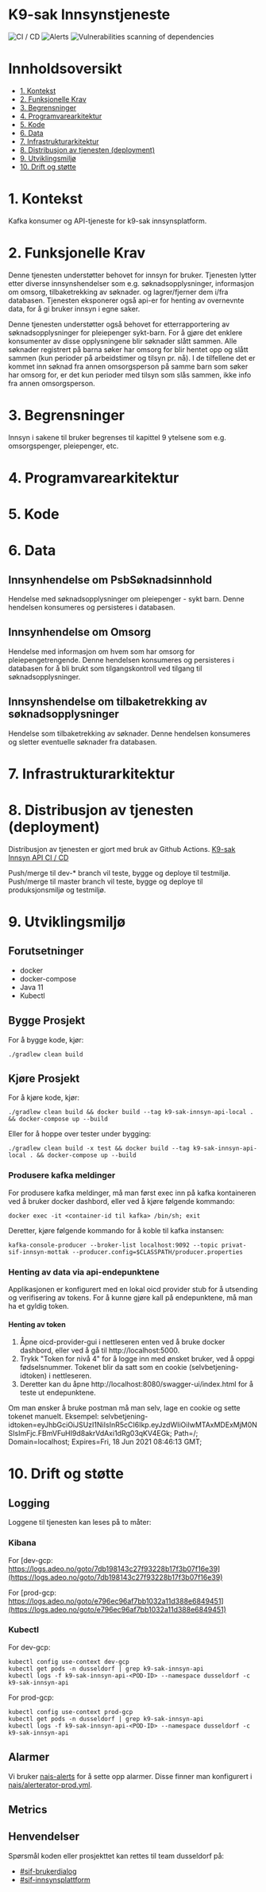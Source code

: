 # K9-sak Innsynstjeneste

![CI / CD](https://github.com/navikt/k9-sak-innsyn-api/workflows/CI%20/%20CD/badge.svg)
![Alerts](https://github.com/navikt/k9-sak-innsyn-api/workflows/Alerts/badge.svg)
![Vulnerabilities scanning of dependencies](https://github.com/navikt/k9-sak-innsyn-api/workflows/Vulnerabilities%20scanning%20of%20dependencies/badge.svg)

# Innholdsoversikt

* [1. Kontekst](#1-kontekst)
* [2. Funksjonelle Krav](#2-funksjonelle-krav)
* [3. Begrensninger](#3-begrensninger)
* [4. Programvarearkitektur](#5-programvarearkitektur)
* [5. Kode](#6-kode)
* [6. Data](#7-data)
* [7. Infrastrukturarkitektur](#8-infrastrukturarkitektur)
* [8. Distribusjon av tjenesten (deployment)](#9-distribusjon-av-tjenesten-deployment)
* [9. Utviklingsmiljø](#10-utviklingsmilj)
* [10. Drift og støtte](#11-drift-og-sttte)

# 1. Kontekst

Kafka konsumer og API-tjeneste for k9-sak innsynsplatform.

# 2. Funksjonelle Krav

Denne tjenesten understøtter behovet for innsyn for bruker. Tjenesten lytter etter diverse innsynshendelser som e.g.
søknadsopplysninger, informasjon om omsorg, tilbaketrekking av søknader. og lagrer/fjerner dem i/fra databasen.
Tjenesten eksponerer også api-er for henting av overnevnte data, for å gi bruker innsyn i egne saker.

Denne tjenesten understøtter også behovet for etterrapportering av søknadsopplysninger for pleiepenger sykt-barn.
For å gjøre det enklere konsumenter av disse opplysningene blir søknader slått sammen.
Alle søknader registrert på barna søker har omsorg for blir hentet opp og slått sammen (kun perioder på arbeidstimer og tilsyn pr. nå). 
I de tilfellene det er kommet inn søknad fra annen omsorgsperson på samme barn som søker har omsorg for, 
er det kun perioder med tilsyn som slås sammen, ikke info fra annen omsorgsperson.

# 3. Begrensninger

Innsyn i sakene til bruker begrenses til kapittel 9 ytelsene som e.g. omsorgspenger, pleiepenger, etc.

# 4. Programvarearkitektur

# 5. Kode

# 6. Data

## Innsynhendelse om PsbSøknadsinnhold

Hendelse med søknadsopplysninger om pleiepenger - sykt barn. Denne hendelsen konsumeres og persisteres i databasen.

## Innsynhendelse om Omsorg

Hendelse med informasjon om hvem som har omsorg for pleiepengetrengende. Denne hendelsen konsumeres og persisteres i
databasen for å bli brukt som tilgangskontroll ved tilgang til søknadsopplysninger.

## Innsynshendelse om tilbaketrekking av søknadsopplysninger

Hendelse som tilbaketrekking av søknader. Denne hendelsen konsumeres og sletter eventuelle søknader fra databasen.

# 7. Infrastrukturarkitektur

# 8. Distribusjon av tjenesten (deployment)

Distribusjon av tjenesten er gjort med bruk av Github Actions.
[K9-sak Innsyn API CI / CD](https://github.com/navikt/k9-sak-innsyn-api/actions)

Push/merge til dev-* branch vil teste, bygge og deploye til testmiljø.
Push/merge til master branch vil teste, bygge og deploye til produksjonsmiljø og testmiljø.

# 9. Utviklingsmiljø

## Forutsetninger

* docker
* docker-compose
* Java 11
* Kubectl

## Bygge Prosjekt

For å bygge kode, kjør:

```shell script
./gradlew clean build
```

## Kjøre Prosjekt

For å kjøre kode, kjør:

```shell script
./gradlew clean build && docker build --tag k9-sak-innsyn-api-local . && docker-compose up --build
```

Eller for å hoppe over tester under bygging:

```shell script
./gradlew clean build -x test && docker build --tag k9-sak-innsyn-api-local . && docker-compose up --build
```

### Produsere kafka meldinger

For produsere kafka meldinger, må man først exec inn på kafka kontaineren ved å bruker docker dashbord, eller ved å
kjøre følgende kommando:

```shell script
docker exec -it <container-id til kafka> /bin/sh; exit
```

Deretter, kjøre følgende kommando for å koble til kafka instansen:

```shell script
kafka-console-producer --broker-list localhost:9092 --topic privat-sif-innsyn-mottak --producer.config=$CLASSPATH/producer.properties
```

### Henting av data via api-endepunktene

Applikasjonen er konfigurert med en lokal oicd provider stub for å utsending og verifisering av tokens. For å kunne
gjøre kall på endepunktene, må man ha et gyldig token.

#### Henting av token

1. Åpne oicd-provider-gui i nettleseren enten ved å bruke docker dashbord, eller ved å gå til http://localhost:5000.
2. Trykk "Token for nivå 4" for å logge inn med ønsket bruker, ved å oppgi fødselsnummer. Tokenet blir da satt som en
   cookie (selvbetjening-idtoken) i nettleseren.
3. Deretter kan du åpne http://localhost:8080/swagger-ui/index.html for å teste ut endepunktene.

Om man ønsker å bruke postman må man selv, lage en cookie og sette tokenet manuelt. Eksempel:
selvbetjening-idtoken=eyJhbGciOiJSUzI1NiIsInR5cCI6Ikp.eyJzdWIiOiIwMTAxMDExMjM0NSIsImFjc.FBmVFuHI9d8akrVdAxi1dRg03qKV4EGk;
Path=/; Domain=localhost; Expires=Fri, 18 Jun 2021 08:46:13 GMT;

# 10. Drift og støtte

## Logging

Loggene til tjenesten kan leses på to måter:

### Kibana

For [dev-gcp: https://logs.adeo.no/goto/7db198143c27f93228b17f3b07f16e39](https://logs.adeo.no/goto/7db198143c27f93228b17f3b07f16e39)

For [prod-gcp: https://logs.adeo.no/goto/e796ec96af7bb1032a11d388e6849451](https://logs.adeo.no/goto/e796ec96af7bb1032a11d388e6849451)

### Kubectl

For dev-gcp:

```shell script
kubectl config use-context dev-gcp
kubectl get pods -n dusseldorf | grep k9-sak-innsyn-api
kubectl logs -f k9-sak-innsyn-api-<POD-ID> --namespace dusseldorf -c k9-sak-innsyn-api
```

For prod-gcp:

```shell script
kubectl config use-context prod-gcp
kubectl get pods -n dusseldorf | grep k9-sak-innsyn-api
kubectl logs -f k9-sak-innsyn-api-<POD-ID> --namespace dusseldorf -c k9-sak-innsyn-api
```

## Alarmer

Vi bruker [nais-alerts](https://doc.nais.io/observability/alerts) for å sette opp alarmer. Disse finner man konfigurert
i [nais/alerterator-prod.yml](nais/alerterator-prod.yml).

## Metrics

## Henvendelser

Spørsmål koden eller prosjekttet kan rettes til team dusseldorf på:

* [\#sif-brukerdialog](https://nav-it.slack.com/archives/CQ7QKSHJR)
* [\#sif-innsynsplattform](https://nav-it.slack.com/archives/C013ZJTKUNB)


